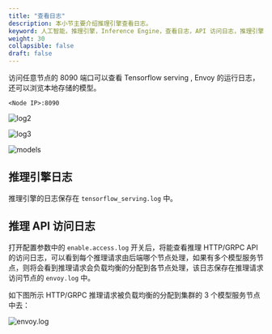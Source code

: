 ```yaml
---
title: "查看日志"
description: 本小节主要介绍推理引擎查看日志。 
keyword: 人工智能，推理引擎，Inference Engine，查看日志，API 访问日志，推理引擎日志
weight: 30
collapsible: false
draft: false
---
```


访问任意节点的 8090 端口可以查看 Tensorflow serving , Envoy 的运行日志，还可以浏览本地存储的模型。

```<Node IP>:8090```

![log2](../../_images/3-log2.png)

![log3](../../_images/3-log3.png)

![models](../../_images/3-models1.png)

##  推理引擎日志

推理引擎的日志保存在 ```tensorflow_serving.log``` 中。

##  推理 API 访问日志

打开配置参数中的 ```enable.access.log``` 开关后，将能查看推理 HTTP/GRPC API 的访问日志，可以看到每个推理请求由后端哪个节点处理，如果有多个模型服务节点，则将会看到推理请求会负载均衡的分配到各节点处理，该日志保存在推理请求访问节点的 ```envoy.log``` 中。

如下图所示 HTTP/GRPC 推理请求被负载均衡的分配到集群的 3 个模型服务节点中去：

![envoy.log](../../_images/5-accesslog.png)

